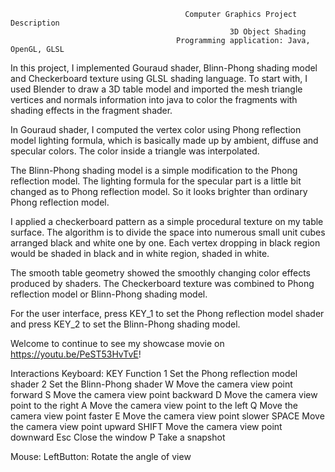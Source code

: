                                            Computer Graphics Project Description
                                                     3D Object Shading
                                         Programming application: Java, OpenGL, GLSL
                                              
In this project, I implemented Gouraud shader, Blinn-Phong shading model and Checkerboard texture using GLSL shading language. 
To start with, I used Blender to draw a 3D table model and imported the mesh triangle vertices and normals information into java to color the fragments with shading effects in the fragment shader.

In Gouraud shader, I computed the vertex color using Phong reflection model lighting formula, which is basically made up by ambient, diffuse and specular colors. The color inside a triangle was interpolated. 

The Blinn-Phong shading model is a simple modification to the Phong reflection model. The lighting formula for the specular part is a little bit changed as to Phong reflection model. So it looks brighter than ordinary Phong reflection model.

I applied a checkerboard pattern as a simple procedural texture on my table surface. The algorithm is to divide the space into numerous small unit cubes arranged black and white one by one. Each vertex dropping in black region would be shaded in black and in white region, shaded in white.

The smooth table geometry showed the smoothly changing color effects produced by shaders. The Checkerboard texture was combined to Phong reflection model or Blinn-Phong shading model.

For the user interface, press KEY_1 to set the Phong reflection model shader and press KEY_2 to set the Blinn-Phong shading model.

Welcome to continue to see my showcase movie on https://youtu.be/PeST53HvTvE!








Interactions
Keyboard:
       KEY	                                 Function
        1	                     Set the Phong reflection model shader
        2	                     Set the Blinn-Phong shader
        W	                     Move the camera view point forward
        S	                     Move the camera view point backward
        D	                     Move the camera view point to the right
        A	                     Move the camera view point to the left
        Q	                     Move the camera view point faster
        E	                     Move the camera view point slower
      SPACE	                   Move the camera view point upward
      SHIFT	                   Move the camera view point downward
       Esc	                   Close the window
        P	                     Take a snapshot

Mouse:
LeftButton: Rotate the angle of view
